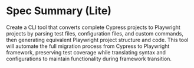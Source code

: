 # Spec Summary (Lite)

Create a CLI tool that converts complete Cypress projects to Playwright projects by parsing test files, configuration files, and custom commands, then generating equivalent Playwright project structure and code. This tool will automate the full migration process from Cypress to Playwright framework, preserving test coverage while translating syntax and configurations to maintain functionality during framework transition.